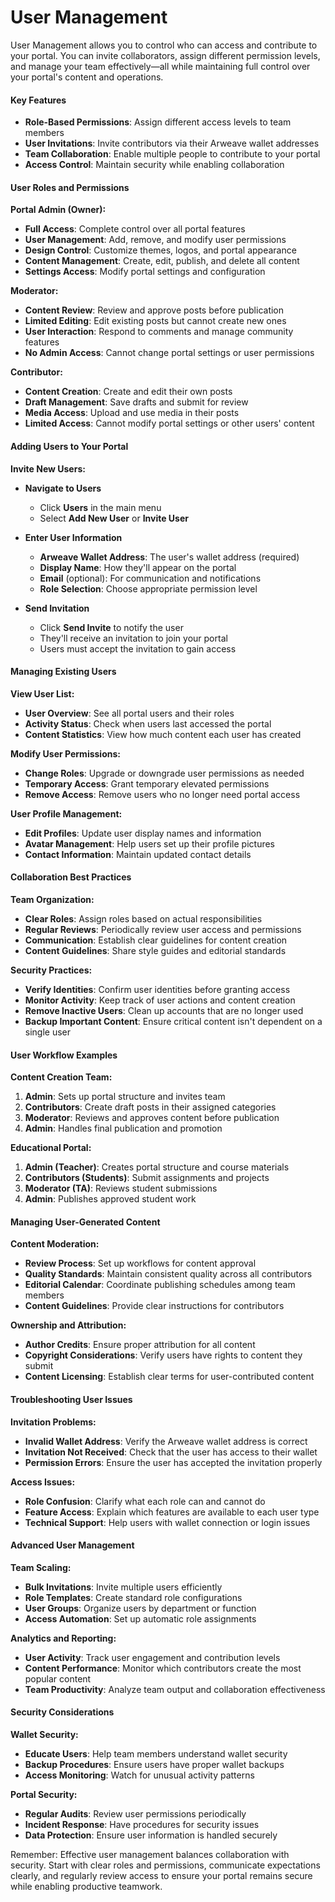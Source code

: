 # User Management

User Management allows you to control who can access and contribute to your portal. You can invite collaborators, assign different permission levels, and manage your team effectively—all while maintaining full control over your portal's content and operations.

#### Key Features

- **Role-Based Permissions**: Assign different access levels to team members
- **User Invitations**: Invite contributors via their Arweave wallet addresses
- **Team Collaboration**: Enable multiple people to contribute to your portal
- **Access Control**: Maintain security while enabling collaboration

#### User Roles and Permissions

**Portal Admin (Owner):**

- **Full Access**: Complete control over all portal features
- **User Management**: Add, remove, and modify user permissions
- **Design Control**: Customize themes, logos, and portal appearance
- **Content Management**: Create, edit, publish, and delete all content
- **Settings Access**: Modify portal settings and configuration

**Moderator:**

- **Content Review**: Review and approve posts before publication
- **Limited Editing**: Edit existing posts but cannot create new ones
- **User Interaction**: Respond to comments and manage community features
- **No Admin Access**: Cannot change portal settings or user permissions

**Contributor:**

- **Content Creation**: Create and edit their own posts
- **Draft Management**: Save drafts and submit for review
- **Media Access**: Upload and use media in their posts
- **Limited Access**: Cannot modify portal settings or other users' content

#### Adding Users to Your Portal

**Invite New Users:**

- **Navigate to Users**

  - Click **Users** in the main menu
  - Select **Add New User** or **Invite User**

- **Enter User Information**

  - **Arweave Wallet Address**: The user's wallet address (required)
  - **Display Name**: How they'll appear on the portal
  - **Email** (optional): For communication and notifications
  - **Role Selection**: Choose appropriate permission level

- **Send Invitation**
  - Click **Send Invite** to notify the user
  - They'll receive an invitation to join your portal
  - Users must accept the invitation to gain access

#### Managing Existing Users

**View User List:**

- **User Overview**: See all portal users and their roles
- **Activity Status**: Check when users last accessed the portal
- **Content Statistics**: View how much content each user has created

**Modify User Permissions:**

- **Change Roles**: Upgrade or downgrade user permissions as needed
- **Temporary Access**: Grant temporary elevated permissions
- **Remove Access**: Remove users who no longer need portal access

**User Profile Management:**

- **Edit Profiles**: Update user display names and information
- **Avatar Management**: Help users set up their profile pictures
- **Contact Information**: Maintain updated contact details

#### Collaboration Best Practices

**Team Organization:**

- **Clear Roles**: Assign roles based on actual responsibilities
- **Regular Reviews**: Periodically review user access and permissions
- **Communication**: Establish clear guidelines for content creation
- **Content Guidelines**: Share style guides and editorial standards

**Security Practices:**

- **Verify Identities**: Confirm user identities before granting access
- **Monitor Activity**: Keep track of user actions and content creation
- **Remove Inactive Users**: Clean up accounts that are no longer used
- **Backup Important Content**: Ensure critical content isn't dependent on a single user

#### User Workflow Examples

**Content Creation Team:**

1. **Admin**: Sets up portal structure and invites team
2. **Contributors**: Create draft posts in their assigned categories
3. **Moderator**: Reviews and approves content before publication
4. **Admin**: Handles final publication and promotion

**Educational Portal:**

1. **Admin (Teacher)**: Creates portal structure and course materials
2. **Contributors (Students)**: Submit assignments and projects
3. **Moderator (TA)**: Reviews student submissions
4. **Admin**: Publishes approved student work

#### Managing User-Generated Content

**Content Moderation:**

- **Review Process**: Set up workflows for content approval
- **Quality Standards**: Maintain consistent quality across all contributors
- **Editorial Calendar**: Coordinate publishing schedules among team members
- **Content Guidelines**: Provide clear instructions for contributors

**Ownership and Attribution:**

- **Author Credits**: Ensure proper attribution for all content
- **Copyright Considerations**: Verify users have rights to content they submit
- **Content Licensing**: Establish clear terms for user-contributed content

#### Troubleshooting User Issues

**Invitation Problems:**

- **Invalid Wallet Address**: Verify the Arweave wallet address is correct
- **Invitation Not Received**: Check that the user has access to their wallet
- **Permission Errors**: Ensure the user has accepted the invitation properly

**Access Issues:**

- **Role Confusion**: Clarify what each role can and cannot do
- **Feature Access**: Explain which features are available to each user type
- **Technical Support**: Help users with wallet connection or login issues

#### Advanced User Management

**Team Scaling:**

- **Bulk Invitations**: Invite multiple users efficiently
- **Role Templates**: Create standard role configurations
- **User Groups**: Organize users by department or function
- **Access Automation**: Set up automatic role assignments

**Analytics and Reporting:**

- **User Activity**: Track user engagement and contribution levels
- **Content Performance**: Monitor which contributors create the most popular content
- **Team Productivity**: Analyze team output and collaboration effectiveness

#### Security Considerations

**Wallet Security:**

- **Educate Users**: Help team members understand wallet security
- **Backup Procedures**: Ensure users have proper wallet backups
- **Access Monitoring**: Watch for unusual activity patterns

**Portal Security:**

- **Regular Audits**: Review user permissions periodically
- **Incident Response**: Have procedures for security issues
- **Data Protection**: Ensure user information is handled securely

Remember: Effective user management balances collaboration with security. Start with clear roles and permissions, communicate expectations clearly, and regularly review access to ensure your portal remains secure while enabling productive teamwork.
